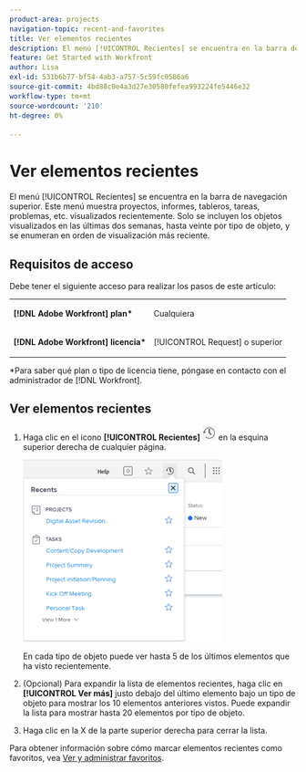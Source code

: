 ```yaml
---
product-area: projects
navigation-topic: recent-and-favorites
title: Ver elementos recientes
description: El menú [!UICONTROL Recientes] se encuentra en la barra de navegación superior. Este menú muestra proyectos, informes, tableros, tareas, problemas, etc. visualizados recientemente.
feature: Get Started with Workfront
author: Lisa
exl-id: 531b6b77-bf54-4ab3-a757-5c59fc0586a6
source-git-commit: 4bd88c0e4a3d27e30580fefea993224fe5446e32
workflow-type: tm+mt
source-wordcount: '210'
ht-degree: 0%

---
```


# Ver elementos recientes

El menú [!UICONTROL Recientes] se encuentra en la barra de navegación superior. Este menú muestra proyectos, informes, tableros, tareas, problemas, etc. visualizados recientemente. Solo se incluyen los objetos visualizados en las últimas dos semanas, hasta veinte por tipo de objeto, y se enumeran en orden de visualización más reciente.

## Requisitos de acceso

Debe tener el siguiente acceso para realizar los pasos de este artículo:

<table style="table-layout:auto"> 
 <col> 
 </col> 
 <col> 
 </col> 
 <tbody> 
  <tr> 
   <td role="rowheader"><strong>[!DNL Adobe Workfront] plan*</strong></td> 
   <td> <p>Cualquiera</p> </td> 
  </tr> 
  <tr> 
   <td role="rowheader"><strong>[!DNL Adobe Workfront] licencia*</strong></td> 
   <td> <p>[!UICONTROL Request] o superior</p> </td> 
  </tr> 
 </tbody> 
</table>

&#42;Para saber qué plan o tipo de licencia tiene, póngase en contacto con el administrador de [!DNL Workfront].

## Ver elementos recientes

1. Haga clic en el icono **[!UICONTROL Recientes]** ![[!UICONTROL Recientes]](assets/recents-icon-40x43.png) en la esquina superior derecha de cualquier página.

   ![Lista de recientes](assets/recents-list-2022-350x319.png)

   En cada tipo de objeto puede ver hasta 5 de los últimos elementos que ha visto recientemente.

1. (Opcional) Para expandir la lista de elementos recientes, haga clic en **[!UICONTROL Ver más]** justo debajo del último elemento bajo un tipo de objeto para mostrar los 10 elementos anteriores vistos. Puede expandir la lista para mostrar hasta 20 elementos por tipo de objeto.
1. Haga clic en la X de la parte superior derecha para cerrar la lista.

Para obtener información sobre cómo marcar elementos recientes como favoritos, vea [Ver y administrar favoritos](../../../workfront-basics/navigate-workfront/recent-and-favorites/view-and-manage-favorites.md).
